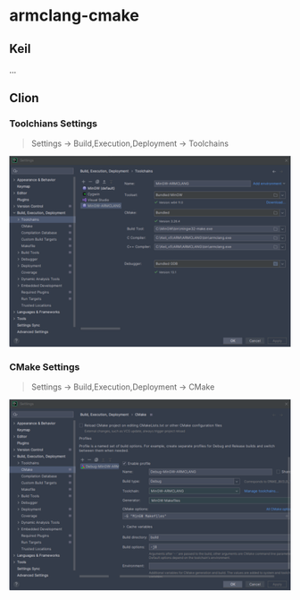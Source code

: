 # armclang-cmake

## Keil

…

## Clion

### Toolchians Settings

> Settings -> Build,Execution,Deployment -> Toolchains

![image-20231124232421131](./assets/image-20231124232421131.png)

### CMake Settings

> Settings -> Build,Execution,Deployment -> CMake

![image-20231124232319217](./assets/image-20231124232319217.png)